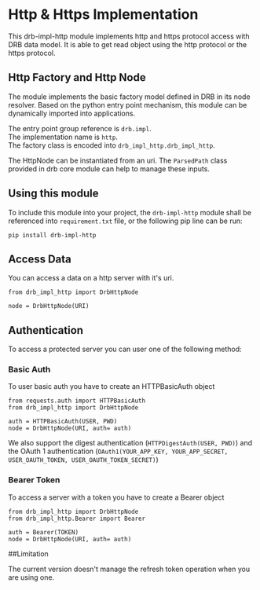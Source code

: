 # Http & Https Implementation
This drb-impl-http module implements http and https protocol access with DRB data model. It is able to get read object using the http protocol or the https protocol.

## Http Factory and Http Node
The module implements the basic factory model defined in DRB in its node resolver. Based on the python entry point mechanism, this module can be dynamically imported into applications.

The entry point group reference is `drb.impl`.<br/>
The implementation name is `http`.<br/>
The factory class is encoded into `drb_impl_http.drb_impl_http`.<br/>

The HttpNode can be instantiated from an uri. The `ParsedPath` class provided in drb core module can help to manage these inputs.

## Using this module
To include this module into your project, the `drb-impl-http` module shall be referenced into `requirement.txt` file, or the following pip line can be run:

```commandline
pip install drb-impl-http
```
## Access Data

You can access a data on a http server with it's uri.
```
from drb_impl_http import DrbHttpNode

node = DrbHttpNode(URI)
```

## Authentication

To access a protected server you can user one of the following method:

### Basic Auth

To user basic auth you have to create an HTTPBasicAuth object
```
from requests.auth import HTTPBasicAuth
from drb_impl_http import DrbHttpNode

auth = HTTPBasicAuth(USER, PWD)
node = DrbHttpNode(URI, auth= auth)
```
We also support the digest authentication (```HTTPDigestAuth(USER, PWD)```) 
and the OAuth 1 authentication (```OAuth1(YOUR_APP_KEY, YOUR_APP_SECRET, USER_OAUTH_TOKEN, USER_OAUTH_TOKEN_SECRET)```)

### Bearer Token

To access a server with a token you have to create a Bearer object
```
from drb_impl_http import DrbHttpNode
from drb_impl_http.Bearer import Bearer

auth = Bearer(TOKEN)
node = DrbHttpNode(URI, auth= auth)
```

##Limitation

The current version doesn't manage the refresh token operation when you are using one.